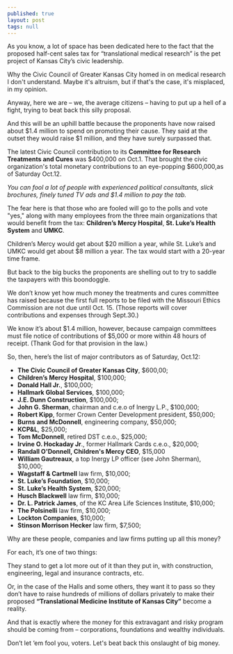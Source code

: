 ```yaml
---
published: true
layout: post
tags: null
---
```


As you know, a lot of space has been dedicated here to the fact that the proposed half-cent sales tax for “translational medical research” is the pet project of Kansas City’s civic leadership.

Why the Civic Council of Greater Kansas City homed in on medical research I don't understand. Maybe it's altruism, but if that's the case, it's misplaced, in my opinion.

Anyway, here we are – we, the average citizens – having to put up a hell of a fight, trying to beat back this silly proposal.

And this will be an uphill battle because the proponents have now raised about $1.4 million to spend on promoting their cause. They said at the outset they would raise $1 million, and they have surely surpassed that.  

The latest Civic Council contribution to its **Committee for Research Treatments and Cures** was $400,000 on Oct.1. That brought the civic organization's total monetary contributions to an eye-popping $600,000,as of Saturday Oct.12.  

_You can fool a lot of people with experienced political consultants, slick brochures, finely tuned TV ads and $1.4 million to pay the tab._

The fear here is that those who are fooled will go to the polls and vote "yes," along with many employees from the three main organizations that would benefit from the tax: **Children’s Mercy Hospital**, **St. Luke’s Health System** and **UMKC**.

Children’s Mercy would get about $20 million a year, while St. Luke’s and UMKC would get about $8 million a year. The tax would start with a 20-year time frame. 

But back to the big bucks the proponents are shelling out to try to saddle the taxpayers with this boondoggle.

We don’t know yet how much money the treatments and cures committee has raised because the first full reports to be filed with the Missouri Ethics Commission are not due until Oct. 15. (Those reports will cover contributions and expenses through Sept.30.)

We know it’s about $1.4 million, however, because campaign committees must file notice of contributions of $5,000 or more within 48 hours of receipt. (Thank God for that provision in the law.)

So, then, here’s the list of major contributors as of Saturday, Oct.12: 

-  **The Civic Council of Greater Kansas City**, $600,00;
-  **Children’s Mercy Hospital**, $100,000;
-  **Donald Hall Jr.**, $100,000;
-  **Hallmark Global Services**, $100,000;
-  **J.E. Dunn Construction**, $100,000;
-  **John G. Sherman**, chairman and c.e.o of Inergy L.P., $100,000;
-  **Robert Kipp**, former Crown Center Development president, $50,000;
-  **Burns and McDonnell**, engineering company, $50,000;
-  **KCP&L**, $25,000;
-  **Tom McDonnell**, retired DST c.e.o., $25,000;
-  **Irvine O. Hockaday Jr**., former Hallmark Cards c.e.o., $20,000;
-  **Randall O'Donnell, Children's Mercy CEO**, $15,000 
-  **William Gautreaux**, a top Inergy LP officer (see John Sherman), $10,000;
-  **Wagstaff & Cartmell** law firm, $10,000;
-  **St. Luke’s Foundation**, $10,000;
-  **St. Luke’s Health System**, $20,000;
-  **Husch Blackwell** law firm, $10,000;
-  **Dr. L. Patrick James**, of the KC Area Life Sciences Institute, $10,000;
-  **The Polsinelli** law firm, $10,000;
-  **Lockton Companies**, $10,000;
-  **Stinson Morrison Hecker** law firm, $7,500;

Why are these people, companies and law firms putting up all this money?

For each, it’s one of two things:

They stand to get a lot more out of it than they put in, with construction, engineering, legal and insurance contracts, etc.

Or, in the case of the Halls and some others, they want it to pass so they don’t have to raise hundreds of millions of dollars privately to make their proposed **“Translational Medicine Institute of Kansas City”** become a reality.

And that is exactly where the money for this extravagant and risky program should be coming from – corporations, foundations and wealthy individuals. 

Don’t let ‘em fool you, voters. Let's beat back this onslaught of big money.
